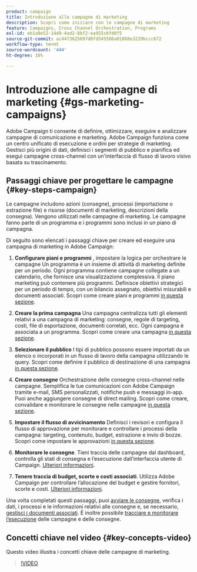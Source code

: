 ```yaml
---
product: campaign
title: Introduzione alle campagne di marketing
description: Scopri come iniziare con le campagne di marketing
feature: Campaigns, Cross Channel Orchestration, Programs
exl-id: eb1a0e52-14d9-4ad2-8bf2-ea955c6fd0f5
source-git-commit: ac4473625697d0fd545586a01868e3229bccc672
workflow-type: tm+mt
source-wordcount: '444'
ht-degree: 16%

---
```


# Introduzione alle campagne di marketing {#gs-marketing-campaigns}

Adobe Campaign ti consente di definire, ottimizzare, eseguire e analizzare campagne di comunicazione e marketing. Adobe Campaign funziona come un centro unificato di esecuzione e ordini per strategie di marketing. Gestisci più origini di dati, definisci i segmenti di pubblico e pianifica ed esegui campagne cross-channel con un&#39;interfaccia di flusso di lavoro visivo basata su trascinamento.


<!--In addition, the **Marketing Resource Management (MRM)** module lets you control marketing actions in a collaborative mode by providing complete management and real-time tracking of the tasks, budgets and marketing resources involved. The Marketing Resource Management lets you optimize and regulate the management of internal and external processes, resources and marketing campaigns, as well as third party relations (agencies, printers, etc.). For more on this, refer to [this section](about-marketing-resource-management.md).

>[!NOTE]
>
>Capabilities related to population targeting, message personalization and message delivery on the various channels are detailed in [this section](../../delivery/using/steps-about-delivery-creation-steps.md).-->


## Passaggi chiave per progettare le campagne {#key-steps-campaign}

Le campagne includono azioni (consegne), processi (importazione o estrazione file) e risorse (documenti di marketing, descrizioni della consegna). Vengono utilizzati nelle campagne di marketing. Le campagne fanno parte di un programma e i programmi sono inclusi in un piano di campagna.

Di seguito sono elencati i passaggi chiave per creare ed eseguire una campagna di marketing in Adobe Campaign:

1. **Configurare piani e programmi** , impostare la logica per orchestrare le campagne Un programma è un insieme di attività di marketing definite per un periodo. Ogni programma contiene campagne collegate a un calendario, che fornisce una visualizzazione complessiva. Il piano marketing può contenere più programmi. Definisce obiettivi strategici per un periodo di tempo, con un bilancio assegnato, obiettivi misurabili e documenti associati. Scopri come creare piani e programmi [in questa sezione](marketing-campaign-create.md#create-plan-and-program).

1. **Creare la prima campagna**
Una campagna centralizza tutti gli elementi relativi a una campagna di marketing: consegne, regole di targeting, costi, file di esportazione, documenti correlati, ecc. Ogni campagna è associata a un programma. Scopri come creare una campagna [in questa sezione](marketing-campaign-create.md#create-a-campaign).

1. **Selezionare il pubblico**
I tipi di pubblico possono essere importati da un elenco o incorporati in un flusso di lavoro della campagna utilizzando le query. Scopri come definire il pubblico di destinazione di una campagna [in questa sezione](marketing-campaign-target.md#select-the-target-population).

1. **Creare consegne**
Orchestrazione delle consegne cross-channel nelle campagne. Semplifica le tue comunicazioni con Adobe Campaign tramite e-mail, SMS personalizzati, notifiche push e messaggi in-app. Puoi anche aggiungere consegne di direct mailing. Scopri come creare, convalidare e monitorare le consegne nelle campagne [in questa sezione](marketing-campaign-deliveries.md).

1. **Impostare il flusso di avvicinamento**
Definisci i revisori e configura il flusso di approvazione per monitorare e controllare i processi della campagna: targeting, contenuto, budget, estrazione e invio di bozze. Scopri come impostare le approvazioni [in questa sezione](marketing-campaign-approval.md).

1. **Monitorare le consegne**.
Tieni traccia delle campagne dal dashboard, controlla gli stati di consegna e l’esecuzione dall’interfaccia utente di Campaign. [Ulteriori informazioni](marketing-campaign-monitoring.md).

1. **Tenere traccia di budget, scorte e costi associati**.
Utilizza Adobe Campaign per controllare l’allocazione del budget e gestire fornitori, scorte e costi. [Ulteriori informazioni](providers--stocks-and-budgets.md#create-service-providers-and-their-cost-structures).

Una volta completati questi passaggi, puoi [avviare le consegne](marketing-campaign-deliveries.md#start-a-delivery), verifica i dati, i processi e le informazioni relativi alle consegne e, se necessario, [gestisci i documenti associati](marketing-campaign-deliveries.md#manage-associated-documents). È inoltre possibile [tracciare e monitorare l’esecuzione](marketing-campaign-monitoring.md) delle campagne e delle consegne.


## Concetti chiave nel video {#key-concepts-video}

Questo video illustra i concetti chiave delle campagne di marketing.

>[!VIDEO](https://video.tv.adobe.com/v/35131?quality=12)
